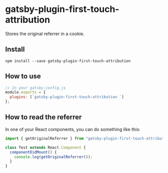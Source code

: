 # gatsby-plugin-first-touch-attribution

Stores the original referrer in a cookie.

## Install

`npm install --save gatsby-plugin-first-touch-attribution`

## How to use

```javascript
// In your gatsby-config.js
module.exports = {
  plugins: [`gatsby-plugin-first-touch-attribution `]
};
```

## How to read the referrer

In one of your React components, you can do something like this:

```javascript
import { getOriginalReferrer } from "gatsby-plugin-first-touch-attribution ";

class Test extends React.Component {
  componentDidMount() {
    console.log(getOriginalReferrer());
  }
}
```
